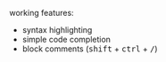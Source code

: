 working features:
* syntax highlighting
* simple code completion
* block comments (<kbd>shift</kbd> + <kbd>ctrl</kbd> + <kbd>/</kbd>)
